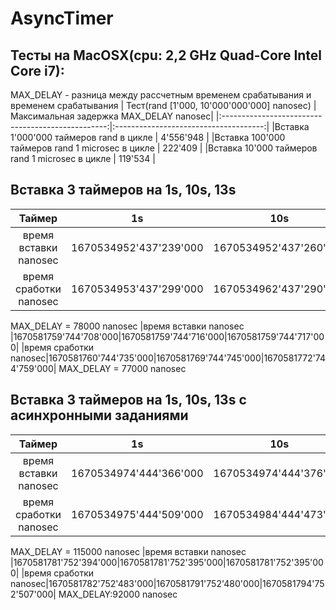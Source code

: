 # AsyncTimer

## Тесты на MacOSX(cpu: 2,2 GHz Quad-Core Intel Core i7):

MAX_DELAY - разница между рассчетным временем срабатывания и временем срабатывания
|       Тест(rand [1'000, 10'000'000'000] nanosec)  |Максимальная задержка MAX_DELAY nanosec|
|:-------------------------------------------------:|:-------------------------------------:|
|Вставка 1'000'000 таймеров rand в цикле            | 4'556'948                             |
|Вставка 100'000 таймеров rand 1 microsec в цикле   | 222'409                               |
|Вставка 10'000 таймеров rand 1 microsec в цикле    | 119'534                               |

## Вставка 3 таймеров на 1s, 10s, 13s
|         Таймер       |          1s          |        10s           |         13s          |
|:--------------------:|:--------------------:|:--------------------:|:--------------------:|
|время вставки nanosec |1670534952'437'239'000|1670534952'437'260'000|1670534952'437'273'000|
|время сработки nanosec|1670534953'437'299'000|1670534962'437'290'000|1670534965'437'292'000|
MAX_DELAY = 78000 nanosec
|время вставки nanosec |1670581759'744'708'000|1670581759'744'716'000|1670581759'744'717'000|
|время сработки nanosec|1670581760'744'735'000|1670581769'744'745'000|1670581772'744'759'000|
MAX_DELAY = 77000 nanosec

## Вставка 3 таймеров на 1s, 10s, 13s с асинхронными заданиями
|         Таймер       |          1s          |        10s           |         13s          |
|:--------------------:|:--------------------:|:--------------------:|:--------------------:|
|время вставки nanosec |1670534974'444'366'000|1670534974'444'376'000|1670534974'444'380'000|
|время сработки nanosec|1670534975'444'509'000|1670534984'444'473'000|1670534987'444'469'000|
MAX_DELAY = 115000 nanosec
|время вставки nanosec |1670581781'752'394'000|1670581781'752'395'000|1670581781'752'395'000|
|время сработки nanosec|1670581782'752'483'000|1670581791'752'480'000|1670581794'752'507'000|
MAX_DELAY:92000 nanosec